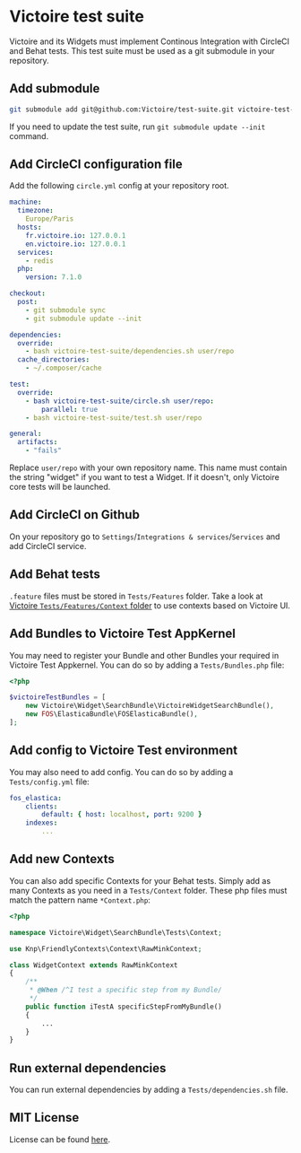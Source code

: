 # Victoire test suite 

Victoire and its Widgets must implement Continous Integration with CircleCI and Behat tests.
This test suite must be used as a git submodule in your repository.

## Add submodule

```sh
git submodule add git@github.com:Victoire/test-suite.git victoire-test-suite
```

If you need to update the test suite, run `git submodule update --init` command.

## Add CircleCI configuration file

Add the following `circle.yml` config at your repository root.

```yml
machine:
  timezone:
    Europe/Paris
  hosts:
    fr.victoire.io: 127.0.0.1
    en.victoire.io: 127.0.0.1
  services:
    - redis
  php:
    version: 7.1.0

checkout:
  post:
    - git submodule sync
    - git submodule update --init

dependencies:
  override:
    - bash victoire-test-suite/dependencies.sh user/repo
  cache_directories:
    - ~/.composer/cache

test:
  override:
    - bash victoire-test-suite/circle.sh user/repo:
        parallel: true
    - bash victoire-test-suite/test.sh user/repo

general:
  artifacts:
    - "fails"
```

Replace `user/repo` with your own repository name.
This name must contain the string "widget" if you want to test a Widget.
If it doesn't, only Victoire core tests will be launched.


## Add CircleCI on Github

On your repository go to `Settings`/`Integrations & services`/`Services` and add CircleCI service.

## Add Behat tests

`.feature` files must be stored in `Tests/Features` folder.
Take a look at [Victoire `Tests/Features/Context` folder](https://github.com/Victoire/victoire/tree/master/Tests/Features/Context) to use contexts based on Victoire UI.

## Add Bundles to Victoire Test AppKernel

You may need to register your Bundle and other Bundles your required in Victoire Test Appkernel. You can do so by adding a `Tests/Bundles.php` file:

```php
<?php

$victoireTestBundles = [
    new Victoire\Widget\SearchBundle\VictoireWidgetSearchBundle(),
    new FOS\ElasticaBundle\FOSElasticaBundle(),
];
```

## Add config to Victoire Test environment

You may also need to add config. You can do so by adding a `Tests/config.yml` file:

```yml
fos_elastica:
    clients:
        default: { host: localhost, port: 9200 }
    indexes:
        ...
```

## Add new Contexts

You can also add specific Contexts for your Behat tests. Simply add as many Contexts as you need in a `Tests/Context` folder. These php files must match the pattern name `*Context.php`:

```php
<?php

namespace Victoire\Widget\SearchBundle\Tests\Context;

use Knp\FriendlyContexts\Context\RawMinkContext;

class WidgetContext extends RawMinkContext
{
    /**
     * @When /^I test a specific step from my Bundle/
     */
    public function iTestA specificStepFromMyBundle()
    {
        ...
    }
}

```

## Run external dependencies

You can run external dependencies by adding a `Tests/dependencies.sh` file.

## MIT License

License can be found [here](LICENSE).
